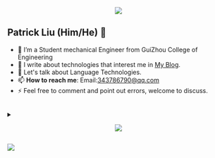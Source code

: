 <p align="center"><img src="https://i.imgur.com/A6bWGFl.gif"/></p>

## Patrick Liu (Him/He) 🌻
- 🔭 I’m a Student mechanical Engineer from GuiZhou College of Engineering
- 👯 I write about technologies that interest me in [My Blog](https://callmelp.github.io/).
- 💬 Let's talk about Language Technologies.
- 📫 **How to reach me**: Email:343786790@qq.com
- ⚡ Feel free to comment and point out errors, welcome to discuss.

<br>

<details>
<summary><p align="center">
  <a href="https://callmelp.github.io/"><img src="https://img.shields.io/badge/-Expand%20to%20know%20more-b03544?style=for-the-badge" /></a></p>
</summary>

<br></details>
<!-- footer --!>
<img src="https://imgur.com/rilHVxA.png"/>


<!--
**callmeLP/callmeLP** is a ✨ _special_ ✨ repository because its `README.md` (this file) appears on your GitHub profile.

Here are some ideas to get you started:

- 🔭 I’m currently working on ...
- 🌱 I’m currently learning ...
- 👯 I’m looking to collaborate on ...
- 🤔 I’m looking for help with ...
- 💬 Ask me about ...
- 📫 How to reach me: ...
- 😄 Pronouns: ...
- ⚡ Fun fact: ...
-->
